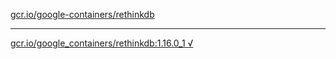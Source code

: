 [gcr.io/google-containers/rethinkdb](https://hub.docker.com/r/abcz/rethinkdb/tags/) 

----
[gcr.io/google_containers/rethinkdb:1.16.0_1 √](https://hub.docker.com/r/abcz/rethinkdb/tags/)

